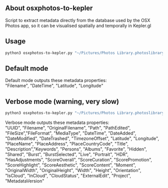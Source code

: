 ## About osxphotos-to-kepler
Script to extract metadata directly from the database used by the OSX Photos app, so it can be visualised spatially and temporally in Kepler.gl

## Usage
```sh
python3 osxphotos-to-kepler.py "~/Pictures/Photos Library.photoslibrary"
```

## Default mode

Default mode outputs these metadata properties:  
"Filename", "DateTime", "Latitude", "Longitude"

## Verbose mode (warning, very slow)

```sh
python3 osxphotos-to-kepler.py "~/Pictures/Photos Library.photoslibrary" --verbose
```
Verbose mode outputs these metadata properties:  
"UUID", "Filename", "OriginalFilename", "Path", "PathEdited", "FileSize","FileFormat", "MediaType", "DateTime", "DateAdded", "DateModified", "DateTrashed", "TimezoneOffset", "Latitude", "Longitude", "PlaceName", "PlaceAddress", "PlaceCountryCode", "Title", "Description","Keywords", "Persons", "Albums", "Favorite", "Hidden", "Shared", "Burst", "BurstSelected", "Live", "Portrait", "HDR", "HasAdjustments", "ScoreOverall", "ScoreCuration", "ScorePromotion", "ScoreHighlight", "ScoreAesthetic", "ScoreContent", "Moment", "OriginalWidth", "OriginalHeight", "Width", "Height", "Orientation", "IsCloud", "InCloud", "CloudStatus", "ExternalEdit", "Project", "MetadataVersion"
